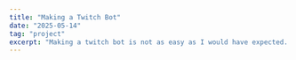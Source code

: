 ```yaml
---
title: "Making a Twitch Bot"
date: "2025-05-14"
tag: "project"
excerpt: "Making a twitch bot is not as easy as I would have expected. I'm detailing the troubles I faced here in case they can help someone else."
---
```

